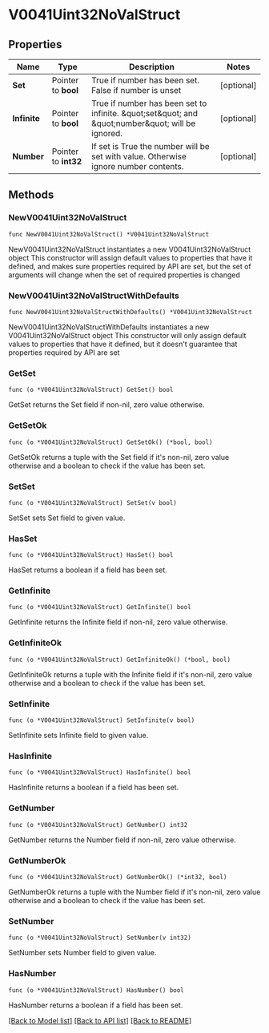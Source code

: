 # V0041Uint32NoValStruct

## Properties

Name | Type | Description | Notes
------------ | ------------- | ------------- | -------------
**Set** | Pointer to **bool** | True if number has been set. False if number is unset | [optional] 
**Infinite** | Pointer to **bool** | True if number has been set to infinite. \&quot;set\&quot; and \&quot;number\&quot; will be ignored. | [optional] 
**Number** | Pointer to **int32** | If set is True the number will be set with value. Otherwise ignore number contents. | [optional] 

## Methods

### NewV0041Uint32NoValStruct

`func NewV0041Uint32NoValStruct() *V0041Uint32NoValStruct`

NewV0041Uint32NoValStruct instantiates a new V0041Uint32NoValStruct object
This constructor will assign default values to properties that have it defined,
and makes sure properties required by API are set, but the set of arguments
will change when the set of required properties is changed

### NewV0041Uint32NoValStructWithDefaults

`func NewV0041Uint32NoValStructWithDefaults() *V0041Uint32NoValStruct`

NewV0041Uint32NoValStructWithDefaults instantiates a new V0041Uint32NoValStruct object
This constructor will only assign default values to properties that have it defined,
but it doesn't guarantee that properties required by API are set

### GetSet

`func (o *V0041Uint32NoValStruct) GetSet() bool`

GetSet returns the Set field if non-nil, zero value otherwise.

### GetSetOk

`func (o *V0041Uint32NoValStruct) GetSetOk() (*bool, bool)`

GetSetOk returns a tuple with the Set field if it's non-nil, zero value otherwise
and a boolean to check if the value has been set.

### SetSet

`func (o *V0041Uint32NoValStruct) SetSet(v bool)`

SetSet sets Set field to given value.

### HasSet

`func (o *V0041Uint32NoValStruct) HasSet() bool`

HasSet returns a boolean if a field has been set.

### GetInfinite

`func (o *V0041Uint32NoValStruct) GetInfinite() bool`

GetInfinite returns the Infinite field if non-nil, zero value otherwise.

### GetInfiniteOk

`func (o *V0041Uint32NoValStruct) GetInfiniteOk() (*bool, bool)`

GetInfiniteOk returns a tuple with the Infinite field if it's non-nil, zero value otherwise
and a boolean to check if the value has been set.

### SetInfinite

`func (o *V0041Uint32NoValStruct) SetInfinite(v bool)`

SetInfinite sets Infinite field to given value.

### HasInfinite

`func (o *V0041Uint32NoValStruct) HasInfinite() bool`

HasInfinite returns a boolean if a field has been set.

### GetNumber

`func (o *V0041Uint32NoValStruct) GetNumber() int32`

GetNumber returns the Number field if non-nil, zero value otherwise.

### GetNumberOk

`func (o *V0041Uint32NoValStruct) GetNumberOk() (*int32, bool)`

GetNumberOk returns a tuple with the Number field if it's non-nil, zero value otherwise
and a boolean to check if the value has been set.

### SetNumber

`func (o *V0041Uint32NoValStruct) SetNumber(v int32)`

SetNumber sets Number field to given value.

### HasNumber

`func (o *V0041Uint32NoValStruct) HasNumber() bool`

HasNumber returns a boolean if a field has been set.


[[Back to Model list]](../README.md#documentation-for-models) [[Back to API list]](../README.md#documentation-for-api-endpoints) [[Back to README]](../README.md)


